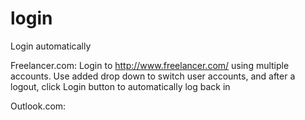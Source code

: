 login
================

Login automatically

Freelancer.com:
	Login to http://www.freelancer.com/ using multiple accounts. Use added drop down to switch user accounts, and after a logout, click Login button to automatically log back in

Outlook.com:
	